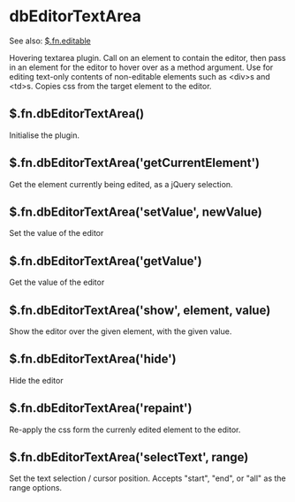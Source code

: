 # dbEditorTextArea

See also:
[$.fn.editable](editable.md)

Hovering textarea plugin. Call on an element to contain the editor, then pass in an element for the editor to hover
over as a method argument. Use for editing text-only contents of non-editable elements such as \<div\>s and \<td\>s.
Copies css from the target element to the editor.

## $.fn.dbEditorTextArea()
Initialise the plugin.

## $.fn.dbEditorTextArea('getCurrentElement')
Get the element currently being edited, as a jQuery selection.

## $.fn.dbEditorTextArea('setValue', newValue)
Set the value of the editor

## $.fn.dbEditorTextArea('getValue')
Get the value of the editor

## $.fn.dbEditorTextArea('show', element, value)
Show the editor over the given element, with the given value.

## $.fn.dbEditorTextArea('hide')
Hide the editor

## $.fn.dbEditorTextArea('repaint')
Re-apply the css form the currenly edited element to the editor.

## $.fn.dbEditorTextArea('selectText', range)
Set the text selection / cursor position. Accepts "start", "end", or "all" as the range options.